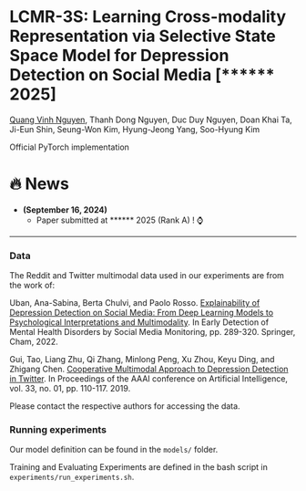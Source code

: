 # **LCMR-3S: Learning Cross-modality Representation via Selective State Space Model for Depression Detection on Social Media [******** 2025]

[Quang Vinh Nguyen](https://github.com/vinhhust2806), 
Thanh Dong Nguyen,
Duc Duy Nguyen,
Doan Khai Ta,
Ji-Eun Shin,
Seung-Won Kim,
Hyung-Jeong Yang,
Soo-Hyung Kim

Official PyTorch implementation

# :fire: News
* **(September 16, 2024)**
  * Paper submitted at ****** 2025 (Rank A) ! ⌚

<hr />

### Data

The Reddit and Twitter multimodal data used in our experiments are from the work of:

Uban, Ana-Sabina, Berta Chulvi, and Paolo Rosso. [Explainability of Depression Detection on Social Media: From Deep Learning Models to Psychological Interpretations and Multimodality](https://link.springer.com/chapter/10.1007/978-3-031-04431-1_13). In Early Detection of Mental Health Disorders by Social Media Monitoring, pp. 289-320. Springer, Cham, 2022.

Gui, Tao, Liang Zhu, Qi Zhang, Minlong Peng, Xu Zhou, Keyu Ding, and Zhigang Chen. [Cooperative Multimodal Approach to Depression Detection in Twitter](https://ojs.aaai.org/index.php/AAAI/article/view/3775). In Proceedings of the AAAI conference on Artificial Intelligence, vol. 33, no. 01, pp. 110-117. 2019.

Please contact the respective authors for accessing the data.

### Running experiments

Our model definition can be found in the `models/` folder. 

Training and Evaluating Experiments are defined in the bash script in `experiments/run_experiments.sh`.
